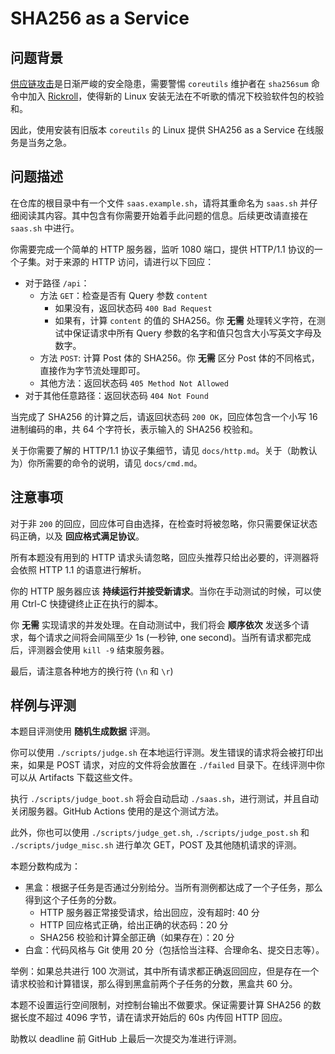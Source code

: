 # SHA256 as a Service

## 问题背景

[供应链攻击](http://left-pad.io)是日渐严峻的安全隐患，需要警惕 `coreutils` 维护者在 `sha256sum` 命令中加入 [Rickroll](https://www.youtube.com/watch?v=dQw4w9WgXcQ)，使得新的 Linux 安装无法在不听歌的情况下校验软件包的校验和。

因此，使用安装有旧版本 `coreutils` 的 Linux 提供 SHA256 as a Service 在线服务是当务之急。

## 问题描述

在仓库的根目录中有一个文件 `saas.example.sh`，请将其重命名为 `saas.sh` 并仔细阅读其内容。其中包含有你需要开始着手此问题的信息。后续更改请直接在 `saas.sh` 中进行。

你需要完成一个简单的 HTTP 服务器，监听 1080 端口，提供 HTTP/1.1 协议的一个子集。对于来源的 HTTP 访问，请进行以下回应：

- 对于路径 `/api`：
  - 方法 `GET`：检查是否有 Query 参数 `content`
    - 如果没有，返回状态码 `400 Bad Request`
    - 如果有，计算 `content` 的值的 SHA256。你 **无需** 处理转义字符，在测试中保证请求中所有 Query 参数的名字和值只包含大小写英文字母及数字。
  - 方法 `POST`: 计算 Post 体的 SHA256。你 **无需** 区分 Post 体的不同格式，直接作为字节流处理即可。
  - 其他方法：返回状态码 `405 Method Not Allowed`
- 对于其他任意路径：返回状态码 `404 Not Found`

当完成了 SHA256 的计算之后，请返回状态码 `200 OK`，回应体包含一个小写 16 进制编码的串，共 64 个字符长，表示输入的 SHA256 校验和。

关于你需要了解的 HTTP/1.1 协议子集细节，请见 `docs/http.md`。关于（助教认为）你所需要的命令的说明，请见 `docs/cmd.md`。

## 注意事项

对于非 `200` 的回应，回应体可自由选择，在检查时将被忽略，你只需要保证状态码正确，以及 **回应格式满足协议**。

所有本题没有用到的 HTTP 请求头请忽略，回应头推荐只给出必要的，评测器将会依照 HTTP 1.1 的语意进行解析。

你的 HTTP 服务器应该 **持续运行并接受新请求**。当你在手动测试的时候，可以使用 Ctrl-C 快捷键终止正在执行的脚本。

你 **无需** 实现请求的并发处理。在自动测试中，我们将会 **顺序依次** 发送多个请求，每个请求之间将会间隔至少 1s (一秒钟, one second)。当所有请求都完成后，评测器会使用 `kill -9` 结束服务器。

最后，请注意各种地方的换行符 (`\n` 和 `\r`)

## 样例与评测

本题目评测使用 **随机生成数据** 评测。

你可以使用 `./scripts/judge.sh` 在本地运行评测。发生错误的请求将会被打印出来，如果是 POST 请求，对应的文件将会放置在 `./failed` 目录下。在线评测中你可以从 Artifacts 下载这些文件。

执行 `./scripts/judge_boot.sh` 将会自动启动 `./saas.sh`，进行测试，并且自动关闭服务器。GitHub Actions 使用的是这个测试方法。

此外，你也可以使用 `./scripts/judge_get.sh`, `./scripts/judge_post.sh` 和 `./scripts/judge_misc.sh` 进行单次 GET，POST 及其他随机请求的评测。

本题分数构成为：

- 黑盒：根据子任务是否通过分别给分。当所有测例都达成了一个子任务，那么得到这个子任务的分数。
  - HTTP 服务器正常接受请求，给出回应，没有超时: 40 分
  - HTTP 回应格式正确，给出正确的状态码：20 分
  - SHA256 校验和计算全部正确（如果存在）：20 分
- 白盒：代码风格与 Git 使用 20 分（包括恰当注释、合理命名、提交日志等）。

举例：如果总共进行 100 次测试，其中所有请求都正确返回回应，但是存在一个请求校验和计算错误，那么得到黑盒前两个子任务的分数，黑盒共 60 分。

本题不设置运行空间限制，对控制台输出不做要求。保证需要计算 SHA256 的数据长度不超过 4096 字节，请在请求开始后的 60s 内传回 HTTP 回应。

助教以 deadline 前 GitHub 上最后一次提交为准进行评测。

